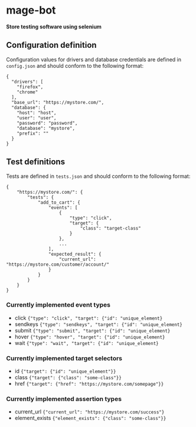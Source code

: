 # mage-bot
**Store testing software using selenium**
## Configuration definition
Configuration values for drivers and database credentials are defined in ```config.json``` and should conform to the following format:
```
{
  "drivers": [
    "firefox",
    "chrome"
  ],
  "base_url": "https://mystore.com/",
  "database": {
    "host": "host",
    "user": "user",
    "password": "password",
    "database": "mystore",
    "prefix": ""
  }
}
```
## Test definitions
Tests are defined in ```tests.json``` and should conform to the following format:
```
{
	"https://mystore.com/": {
		"tests": {
			"add_to_cart": {
				"events": [
					{
						"type": "click",
						"target": {
							"class": "target-class"
						}
					},
					...
				],
				"expected_result": {
					"current_url": "https://mystore.com/customer/account/"
				}
			}
		}
	}
}
```

### Currently implemented event types
* click ```{"type": "click", "target": {"id": "unique_element}```
* sendkeys ```{"type": "sendkeys", "target": {"id": "unique_element}```
* submit ```{"type": "submit", "target": {"id": "unique_element}```
* hover ```{"type": "hover", "target": {"id": "unique_element}```
* wait ```{"type": "wait", "target": {"id": "unique_element}```

### Currently implemented target selectors
* id ```{"target": {"id": "unique_element"}}```
* class ```{"target": {"class": "some-class"}}```
* href ```{"target": {"href": "https://mystore.com/somepage"}}```

### Currently implemented assertion types
* current_url ```{"current_url": "https://mystore.com/success"}```
* element_exists ```{"element_exists": {"class": "some-class"}}```
